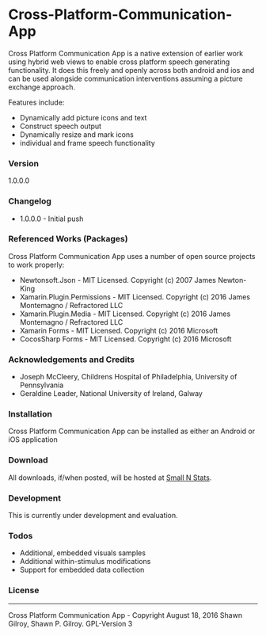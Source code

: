 # Cross-Platform-Communication-App
Cross Platform Communication App is a native extension of earlier work using hybrid web views to enable cross platform speech generating functionality.  It does this freely and openly across both android and ios and can be used alongside communication interventions assuming a picture exchange approach. 

Features include:
  - Dynamically add picture icons and text
  - Construct speech output
  - Dynamically resize and mark icons
  - individual and frame speech functionality

### Version
1.0.0.0

### Changelog
 * 1.0.0.0 - Initial push

### Referenced Works (Packages)
Cross Platform Communication App uses a number of open source projects to work properly:
* Newtonsoft.Json - MIT Licensed. Copyright (c) 2007 James Newton-King 
* Xamarin.Plugin.Permissions - MIT Licensed. Copyright (c) 2016 James Montemagno / Refractored LLC
* Xamarin.Plugin.Media - MIT Licensed. Copyright (c) 2016 James Montemagno / Refractored LLC
* Xamarin Forms - MIT Licensed. Copyright (c) 2016 Microsoft
* CocosSharp Forms - MIT Licensed. Copyright (c) 2016 Microsoft

### Acknowledgements and Credits
* Joseph McCleery, Childrens Hospital of Philadelphia, University of Pennsylvania
* Geraldine Leader, National University of Ireland, Galway

### Installation
Cross Platform Communication App can be installed as either an Android or iOS application

### Download
All downloads, if/when posted, will be hosted at [Small N Stats](http://www.smallnstats.com). 

### Development
This is currently under development and evaluation.

### Todos
* Additional, embedded visuals samples
* Additional within-stimulus modifications
* Support for embedded data collection

### License
----
Cross Platform Communication App - Copyright August 18, 2016 Shawn Gilroy, Shawn P. Gilroy. GPL-Version 3